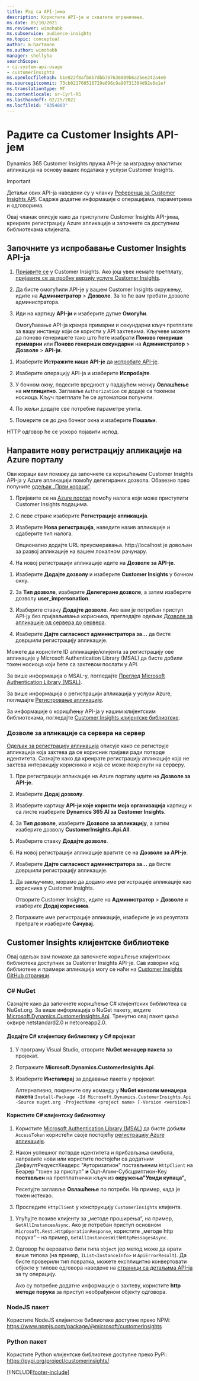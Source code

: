 ```yaml
---
title: Рад са API-јима
description: Користите API-је и схватите ограничења.
ms.date: 05/10/2021
ms.reviewer: wimohabb
ms.subservice: audience-insights
ms.topic: conceptual
author: m-hartmann
ms.author: wimohabb
manager: shellyha
searchScope:
- ci-system-api-usage
- customerInsights
ms.openlocfilehash: b1e022f8afb8b7dbb707636009b6a25ee242a4e0
ms.sourcegitcommit: 73cb021760516729e696c9a90731304d92e0e1ef
ms.translationtype: MT
ms.contentlocale: sr-Cyrl-RS
ms.lasthandoff: 02/25/2022
ms.locfileid: "8354803"
---
```

# <a name="work-with-customer-insights-apis"></a>Радите са Customer Insights API-јем

Dynamics 365 Customer Insights пружа API-је за изградњу властитих апликација на основу ваших података у услузи Customer Insights.

> [!IMPORTANT]
> Детаљи ових API-ја наведени су у чланку [Референца за Customer Insights API](https://developer.ci.ai.dynamics.com/api-details#api=CustomerInsights). Садрже додатне информације о операцијама, параметрима и одговорима.

Овај чланак описује како да приступите Customer Insights API-јима, креирате регистрацију Azure апликације и започнете са доступним библиотекама клијената.

## <a name="get-started-trying-the-customer-insights-apis"></a>Започните уз испробавање Customer Insights API-ја

1. [Пријавите се](https://home.ci.ai.dynamics.com) у Customer Insights. Ако још увек немате претплату, [пријавите се за пробну верзију услуге Customer Insights](https://aka.ms/tryci).

1. Да бисте омогућили API-је у вашем Customer Insights окружењу, идите на **Администратор** > **Дозволе**. За то ће вам требати дозволе администратора.

1. Иди на картицу **API-ји** и изаберите дугме **Омогући**.    
 
   Омогућавање API-ја креира примарни и секундарни кључ претплате за вашу инстанцу који се користи у API захтевима. Кључеве можете да поново генеришете тако што ћете изабрати **Поново генериши примарни** или **Поново генериши секундарни** на **Администратор** > **Дозволе** > **API-ји**.

<!--  :::image type="content" source="media/enable-apis.gif" alt-text="Enable Customer Insights APIs."::: -->

1. Изаберите **Истражите наше API-је** да [испробате API-је](https://developer.ci.ai.dynamics.com/api-details#api=CustomerInsights&operation=Get-all-instances).

1. Изаберите операцију API-ја и изаберите **Испробајте**.

1. У бочном окну, подесите вредност у падајућем менију **Овлашћење** на **имплицитно**. Заглавље `Authorization` се додаје са токеном носиоца. Кључ претплате ће се аутоматски попунити.
  
1. По жељи додајте све потребне параметре упита.

1. Померите се до дна бочног окна и изаберите **Пошаљи**.

HTTP одговор ће се ускоро појавити испод.

<!--   :::image type="content" source="media/try-apis.gif" alt-text="How to test the APIs."::: -->

## <a name="create-a-new-app-registration-in-the-azure-portal"></a>Направите нову регистрацију апликације на Azure порталу

Ови кораци вам помажу да започнете са коришћењем Customer Insights API-ја у Azure апликацији помоћу делегираних дозвола. Обавезно прво попуните [одељак „Први кораци“](#get-started-trying-the-customer-insights-apis).

1. Пријавите се на [Azure портал](https://portal.azure.com) помоћу налога који може приступити Customer Insights подацима.

1. С леве стране изаберите **Регистрације апликација**.

1. Изаберите **Нова регистрација**, наведите назив апликације и одаберите тип налога.
 
   Опционално додајте URL преусмеравања. http://localhost је довољан за развој апликације на вашем локалном рачунару.

1. На новој регистрацији апликације идите на **Дозволе за API-је**.

<!--   :::image type="content" source="media/app-registration-1.gif" alt-text="How to set API permissions in App registration."::: -->

1. Изаберите **Додајте дозволу** и изаберите **Customer Insights** у бочном окну.

1. За **Тип дозволе**, изаберите **Делегиране дозволе**, а затим изаберите дозволу **user_impersonation**.

1. Изаберите ставку **Додајте дозволе**. Ако вам је потребан приступ API-ју без пријављивања корисника, прегледајте одељак [Дозволе за апликације од сервера до сервера](#server-to-server-application-permissions).

1. Изаберите **Дајте сагласност администратора за...** да бисте довршили регистрацију апликације.

Можете да користите ID апликације/клијента за регистрацију ове апликације у Microsoft Authentication Library (MSAL) да бисте добили токен носиоца који ћете са захтевом послати у API.

<!-- :::image type="content" source="media/grant-admin-consent.gif" alt-text="How to grant admin consent."::: -->

За више информација о MSAL-у, погледајте [Преглед Microsoft Authentication Library (MSAL)](/azure/active-directory/develop/msal-overview).

За више информација о регистрацији апликација у услузи Azure, погледајте [Регистровање апликације](/azure/active-directory/develop/quickstart-register-app.md#register-an-application).

За информације о коришћењу API-ја у нашим клијентским библиотекама, погледајте [Customer Insights клијентске библиотеке](#customer-insights-client-libraries).

### <a name="server-to-server-application-permissions"></a>Дозволе за апликације са сервера на сервер

[Одељак за регистрацију апликација](#create-a-new-app-registration-in-the-azure-portal) описује како се региструје апликација која захтева да се корисник пријави ради потврде идентитета. Сазнајте како да креирате регистрацију апликације која не захтева интеракцију корисника и која се може покренути на серверу.

1. При регистрацији апликације на Azure порталу идите на **Дозволе за API-је**.

1. Изаберите **Додај дозволу**. 

1. Изаберите картицу **API-ји које користи моја организација** картицу и са листе изаберите **Dynamics 365 AI за Customer Insights**. 

1. За **Тип дозволе**, изаберите **Дозволе за апликацију**, а затим изаберите дозволу **CustomerInsights.Api.All**.

1. Изаберите ставку **Додајте дозволе**.

1. На новој регистрацији апликације вратите се на **Дозволе за API-је**.

1. Изаберите **Дајте сагласност администратора за...** да бисте довршили регистрацију апликације.

 <!--  :::image type="content" source="media/grant-admin-consent.gif" alt-text="How to grant admin consent."::: -->

1. Да закључимо, морамо да додамо име регистрације апликације као корисника у Customer Insights.  
   
   Отворите Customer Insights, идите на **Администратор** > **Дозволе** и изаберите **Додај корисника**.

1. Потражите име регистрације апликације, изаберите је из резултата претраге и изаберите **Сачувај**.

## <a name="customer-insights-client-libraries"></a>Customer Insights клијентске библиотеке

Овај одељак вам помаже да започнете коришћење клијентских библиотека доступних за Customer Insights API-је. Сав изворни кôд библиотеке и примери апликација могу се наћи на [Customer Insights GitHub страници](https://github.com/microsoft/Dynamics365-CustomerInsights-Client-Libraries). 

### <a name="c-nuget"></a>C# NuGet

Сазнајте како да започнете коришћење C# клијентских библиотека са NuGet.org. За више информација о NuGet пакету, видите [Microsoft.Dynamics.CustomerInsights.Api](https://www.nuget.org/packages/Microsoft.Dynamics.CustomerInsights.Api/). Тренутно овај пакет циља оквире netstandard2.0 и netcoreapp2.0.

#### <a name="add-the-c-client-library-to-a-c-project"></a>Додајте C# клијентску библиотеку у C# пројекат

1. У програму Visual Studio, отворите **NuGet менаџер пакета** за пројекат.

1. Потражите **Microsoft.Dynamics.CustomerInsights.Api**.

1. Изаберите **Инсталирај** за додавање пакета у пројекат.
 
   Алтернативно, покрените ову команду у **NuGet конзоли менаџера пакета**:`Install-Package -Id Microsoft.Dynamics.CustomerInsights.Api -Source nuget.org -ProjectName <project name> [-Version <version>]`

 <!--  :::image type="content" source="media/visual-studio-nuget-package.gif" alt-text="Add NuGet package to Visual Studio project."::: -->

#### <a name="use-the-c-client-library"></a>Користите C# клијентску библиотеку

1. Користите [Microsoft Authentication Library (MSAL)](/azure/active-directory/develop/msal-overview) да бисте добили `AccessToken` користећи своје постојећу [регистрацију Azure апликације](#create-a-new-app-registration-in-the-azure-portal).

1. Након успешног потврде идентитета и прибављања симбола, направите нови или користите постојећи са додатним ДефаултРеqуестХеадерс "Ауторизатион" постављеним `HttpClient` на Беарер "токен за приступ" **и** Оцп-Апим-Субсцриптион-Кеy **постављен** на претплатнички кључ из **окружења"Увиди купаца"**[**.**](#get-started-trying-the-customer-insights-apis)   
 
   Ресетујте заглавље **Овлашћење** по потреби. На пример, када је токен истекао.

1. Проследите `HttpClient` у конструкцију `CustomerInsights` клијента.

<!--   :::image type="content" source="media/httpclient-sample.png" alt-text="Sample of httpclient."::: -->

1. Упућујте позиве клијенту за „методе проширења“, на пример, `GetAllInstancesAsync`. Ако је потребан приступ основном `Microsoft.Rest.HttpOperationResponse`, користите „методе http порука“ – на пример, `GetAllInstancesWithHttpMessagesAsync`.

1. Одговор ће вероватно бити типа `object` јер метод може да врати више типова (на пример, `IList<InstanceInfo>` и `ApiErrorResult`). Да бисте проверили тип повратка, можете експлицитно конвертовати објекте у типове одговора наведене на [страници са детаљима API-ја](https://developer.ci.ai.dynamics.com/api-details#api=CustomerInsights) за ту операцију.    
   
   Ако су потребне додатне информације о захтеву, користите **http методе порука** за приступ необрађеном објекту одговора.

### <a name="nodejs-package"></a>NodeJS пакет

Користите NodeJS клијентске библиотеке доступне преко NPM: https://www.npmjs.com/package/@microsoft/customerinsights

### <a name="python-package"></a>Python пакет

Користите Python клијентске библиотеке доступне преко PyPi: https://pypi.org/project/customerinsights/

[!INCLUDE[footer-include](../includes/footer-banner.md)]
